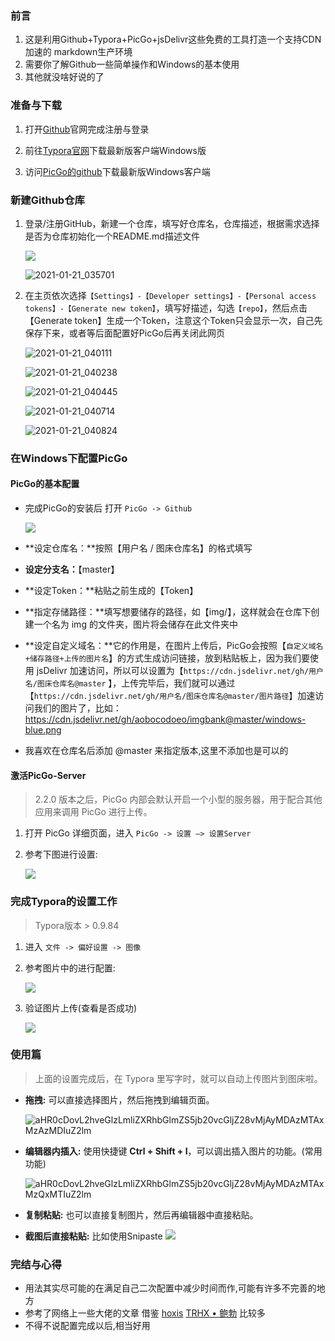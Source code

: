 ### 前言

1. 这是利用Github+Typora+PicGo+jsDelivr这些免费的工具打造一个支持CDN加速的 markdown生产环境
2. 需要你了解Github一些简单操作和Windows的基本使用
3. 其他就没啥好说的了



### 准备与下载

1. 打开[Github](https://github.com/)官网完成注册与登录

2. 前往[Typora官网](https://www.typora.io/)下载最新版客户端Windows版

3. 访问[PicGo的github](https://github.com/Molunerfinn/PicGo/releases)下载最新版Windows客户端

   

### 新建Github仓库

1. 登录/注册GitHub，新建一个仓库，填写好仓库名，仓库描述，根据需求选择是否为仓库初始化一个README.md描述文件

   ![](https://cdn.jsdelivr.net/gh/aobocodoeo/imgbank@master/20210121050129.png)

   ![2021-01-21_035701](https://cdn.jsdelivr.net/gh/aobocodoeo/imgbank@master/20210121050153.png)

   

2. 在主页依次选择`【Settings】-【Developer settings】-【Personal access tokens】-【Generate new token】`，填写好描述，勾选`【repo】`，然后点击【Generate token】生成一个Token，注意这个Token只会显示一次，自己先保存下来，或者等后面配置好PicGo后再关闭此网页

   ![2021-01-21_040111](https://cdn.jsdelivr.net/gh/aobocodoeo/imgbank@master/20210121050238.png)

   ![2021-01-21_040238](https://cdn.jsdelivr.net/gh/aobocodoeo/imgbank@master/20210121050537.png)

   ![2021-01-21_040445](https://cdn.jsdelivr.net/gh/aobocodoeo/imgbank@master/20210121050455.png)

   ![2021-01-21_040714](https://cdn.jsdelivr.net/gh/aobocodoeo/imgbank@master/20210121050543.png)

   ![2021-01-21_040824](https://cdn.jsdelivr.net/gh/aobocodoeo/imgbank@master/20210121050627.png)

   

   

   

### 在Windows下配置PicGo



#### PicGo的基本配置

- 完成PicGo的安装后 打开 `PicGo -> Github` 

  ![](https://cdn.jsdelivr.net/gh/aobocodoeo/imgbank@master/20210121050638.png)

- **设定仓库名：**按照【用户名 / 图床仓库名】的格式填写

- **设定分支名：**【master】

- **设定Token：**粘贴之前生成的【Token】

- **指定存储路径：**填写想要储存的路径，如【img/】，这样就会在仓库下创建一个名为 img 的文件夹，图片将会储存在此文件夹中

- **设定自定义域名：**它的作用是，在图片上传后，PicGo会按照【`自定义域名+储存路径+上传的图片名`】的方式生成访问链接，放到粘贴板上，因为我们要使用 jsDelivr 加速访问，所以可以设置为【`https://cdn.jsdelivr.net/gh/用户名/图床仓库名@master` 】，上传完毕后，我们就可以通过【`https://cdn.jsdelivr.net/gh/用户名/图床仓库名@master/图片路径`】加速访问我们的图片了，比如：https://cdn.jsdelivr.net/gh/aobocodoeo/imgbank@master/windows-blue.png

- 我喜欢在仓库名后添加 @master 来指定版本,这里不添加也是可以的

  

#### 激活PicGo-Server

> 2.2.0 版本之后，PicGo 内部会默认开启一个小型的服务器，用于配合其他应用来调用 PicGo 进行上传。

1. 打开 PicGo 详细页面，进入 `PicGo -> 设置 –> 设置Server`

2. 参考下图进行设置:

   ![](https://cdn.jsdelivr.net/gh/aobocodoeo/imgbank@master/20210121050649.png)

   

### 完成Typora的设置工作

> Typora版本 >  0.9.84

1. 进入 `文件 -> 偏好设置 -> 图像`

2. 参考图片中的进行配置:

   ![](https://cdn.jsdelivr.net/gh/aobocodoeo/imgbank@master/2021-01-21_043621.png)

3. 验证图片上传(查看是否成功)

   ![](https://cdn.jsdelivr.net/gh/aobocodoeo/imgbank@master/2021-01-21_043712.png)





### 使用篇

> 上面的设置完成后，在 Typora 里写字时，就可以自动上传图片到图床啦。

- **拖拽:** 可以直接选择图片，然后拖拽到编辑页面。

  ![aHR0cDovL2hveGlzLmliZXRhbGlmZS5jb20vcGljZ28vMjAyMDAzMTAxMzAzMDIuZ2lm](https://cdn.jsdelivr.net/gh/aobocodoeo/imgbank@master/aHR0cDovL2hveGlzLmliZXRhbGlmZS5jb20vcGljZ28vMjAyMDAzMTAxMzAzMDIuZ2lm.gif)

- **编辑器内插入:** 使用快捷键 **Ctrl + Shift + I**，可以调出插入图片的功能。(常用功能)

  ![aHR0cDovL2hveGlzLmliZXRhbGlmZS5jb20vcGljZ28vMjAyMDAzMTAxMzQxMTIuZ2lm](https://cdn.jsdelivr.net/gh/aobocodoeo/imgbank@master/aHR0cDovL2hveGlzLmliZXRhbGlmZS5jb20vcGljZ28vMjAyMDAzMTAxMzQxMTIuZ2lm.gif)

- **复制粘贴:** 也可以直接复制图片，然后再编辑器中直接粘贴。

  

- **截图后直接粘贴:** 比如使用Snipaste
![](https://cdn.jsdelivr.net/gh/aobocodoeo/imgbank@master/aHR0cDovL2hveGlzLmliZXRhbGlmZS5jb20vcGljZ28vMjAyMDAzMTAxNTEwMzQuZ2lm.gif)



### 完结与心得

- 用法其实尽可能的在满足自己二次配置中减少时间而作,可能有许多不完善的地方
- 参考了网络上一些大佬的文章 借鉴 [hoxis](https://blog.csdn.net/bruce_6/article/details/104821531) [TRHX • 鲍勃](https://blog.csdn.net/qq_36759224/article/details/98058240) 比较多
- 不得不说配置完成以后,相当好用


